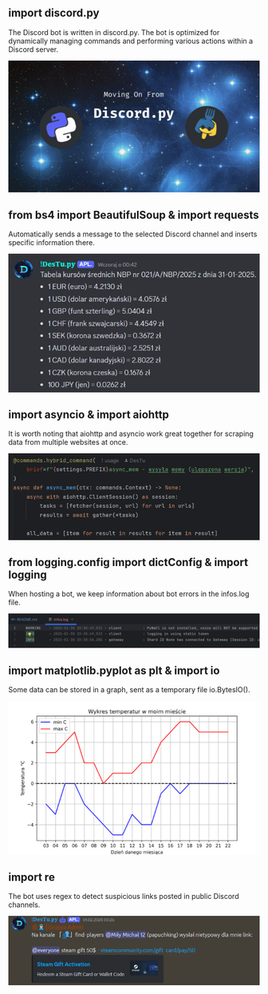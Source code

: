 ## import discord.py
The Discord bot is written in discord.py. The bot is optimized for dynamically managing commands and performing various actions within a Discord server.

![Discord](imgs/discord.png)
## from bs4 import BeautifulSoup & import requests
Automatically sends a message to the selected Discord channel and inserts specific information there.

![bs4](imgs/bs4.png)
## import asyncio & import aiohttp
It is worth noting that aiohttp and asyncio work great together for scraping data from multiple websites at once.

![async_mem](imgs/async_mem.png)
## from logging.config import dictConfig & import logging
When hosting a bot, we keep information about bot errors in the infos.log file. 

![logs](imgs/logs.png)
## import matplotlib.pyplot as plt & import io
Some data can be stored in a graph, sent as a temporary file io.BytesIO().

![matplot](imgs/matplot.png)
## import re
The bot uses regex to detect suspicious links posted in public Discord channels.

![re](imgs/re.png)

